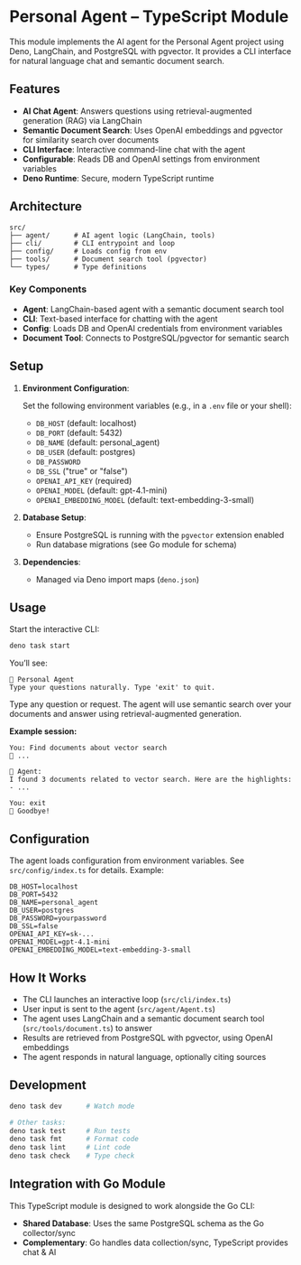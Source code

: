 # Personal Agent – TypeScript Module

This module implements the AI agent for the Personal Agent project using Deno, LangChain, and PostgreSQL with pgvector. It provides a CLI interface for natural language chat and semantic document search.

## Features

- **AI Chat Agent**: Answers questions using retrieval-augmented generation (RAG) via LangChain
- **Semantic Document Search**: Uses OpenAI embeddings and pgvector for similarity search over documents
- **CLI Interface**: Interactive command-line chat with the agent
- **Configurable**: Reads DB and OpenAI settings from environment variables
- **Deno Runtime**: Secure, modern TypeScript runtime

## Architecture

```
src/
├── agent/      # AI agent logic (LangChain, tools)
├── cli/        # CLI entrypoint and loop
├── config/     # Loads config from env
├── tools/      # Document search tool (pgvector)
└── types/      # Type definitions
```

### Key Components

- **Agent**: LangChain-based agent with a semantic document search tool
- **CLI**: Text-based interface for chatting with the agent
- **Config**: Loads DB and OpenAI credentials from environment variables
- **Document Tool**: Connects to PostgreSQL/pgvector for semantic search

## Setup

1. **Environment Configuration**:

   Set the following environment variables (e.g., in a `.env` file or your shell):

   - `DB_HOST` (default: localhost)
   - `DB_PORT` (default: 5432)
   - `DB_NAME` (default: personal_agent)
   - `DB_USER` (default: postgres)
   - `DB_PASSWORD`
   - `DB_SSL` ("true" or "false")
   - `OPENAI_API_KEY` (required)
   - `OPENAI_MODEL` (default: gpt-4.1-mini)
   - `OPENAI_EMBEDDING_MODEL` (default: text-embedding-3-small)

2. **Database Setup**:
   - Ensure PostgreSQL is running with the `pgvector` extension enabled
   - Run database migrations (see Go module for schema)

3. **Dependencies**:
   - Managed via Deno import maps (`deno.json`)

## Usage

Start the interactive CLI:

```bash
deno task start
```

You’ll see:

```
🤖 Personal Agent
Type your questions naturally. Type 'exit' to quit.
```

Type any question or request. The agent will use semantic search over your documents and answer using retrieval-augmented generation.

**Example session:**

```
You: Find documents about vector search
🤔 ...

🤖 Agent:
I found 3 documents related to vector search. Here are the highlights:
- ...

You: exit
👋 Goodbye!
```

## Configuration

The agent loads configuration from environment variables. See `src/config/index.ts` for details. Example:

```env
DB_HOST=localhost
DB_PORT=5432
DB_NAME=personal_agent
DB_USER=postgres
DB_PASSWORD=yourpassword
DB_SSL=false
OPENAI_API_KEY=sk-...
OPENAI_MODEL=gpt-4.1-mini
OPENAI_EMBEDDING_MODEL=text-embedding-3-small
```

## How It Works

- The CLI launches an interactive loop (`src/cli/index.ts`)
- User input is sent to the agent (`src/agent/Agent.ts`)
- The agent uses LangChain and a semantic document search tool (`src/tools/document.ts`) to answer
- Results are retrieved from PostgreSQL with pgvector, using OpenAI embeddings
- The agent responds in natural language, optionally citing sources

## Development

```bash
deno task dev      # Watch mode

# Other tasks:
deno task test     # Run tests
deno task fmt      # Format code
deno task lint     # Lint code
deno task check    # Type check
```

## Integration with Go Module

This TypeScript module is designed to work alongside the Go CLI:

- **Shared Database**: Uses the same PostgreSQL schema as the Go collector/sync
- **Complementary**: Go handles data collection/sync, TypeScript provides chat & AI

